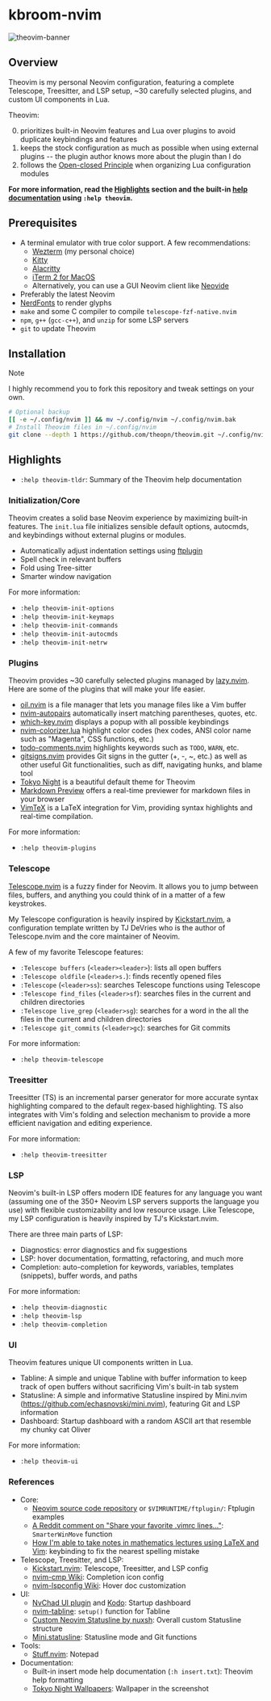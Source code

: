 # kbroom-nvim

![theovim-banner](./assets/theovim-banner.jpg)

## Overview

Theovim is my personal Neovim configuration, featuring a complete Telescope, Treesitter, and LSP setup, ~30 carefully selected plugins, and custom UI components in Lua.

Theovim:

0. prioritizes built-in Neovim features and Lua over plugins to avoid duplicate keybindings and features
0. keeps the stock configuration as much as possible when using external plugins -- the plugin author knows more about the plugin than I do
0. follows the [Open-closed Principle](https://en.wikipedia.org/wiki/Open-closed_principle) when organizing Lua configuration modules

**For more information, read the [Highlights](#highlights) section and the built-in [help documentation](./doc/theovim.txt) using `:help theovim`.**

## Prerequisites

- A terminal emulator with true color support. A few recommendations:
    - [Wezterm](https://wezfurlong.org/wezterm/) (my personal choice)
    - [Kitty](https://sw.kovidgoyal.net/kitty/)
    - [Alacritty](https://alacritty.org/)
    - [iTerm 2 for MacOS](https://iterm2.com/)
    - Alternatively, you can use a GUI Neovim client like [Neovide](https://neovide.dev/)
- Preferably the latest Neovim
- [NerdFonts](https://www.nerdfonts.com/font-downloads) to render glyphs
- `make` and some C compiler to compile `telescope-fzf-native.nvim`
- `npm`, `g++` (`gcc-c++`), and `unzip` for some LSP servers
- `git` to update Theovim

## Installation

> [!NOTE]
> I highly recommend you to fork this repository and tweak settings on your own.

```bash
# Optional backup
[[ -e ~/.config/nvim ]] && mv ~/.config/nvim ~/.config/nvim.bak
# Install Theovim files in ~/.config/nvim
git clone --depth 1 https://github.com/theopn/theovim.git ~/.config/nvim
```

## Highlights

- `:help theovim-tldr`: Summary of the Theovim help documentation

### Initialization/Core

Theovim creates a solid base Neovim experience by maximizing built-in features.
The `init.lua` file initializes sensible default options, autocmds, and keybindings without external plugins or modules.

- Automatically adjust indentation settings using [ftplugin](./after/ftplugin/)
- Spell check in relevant buffers
- Fold using Tree-sitter
- Smarter window navigation

For more information:

- `:help theovim-init-options`
- `:help theovim-init-keymaps`
- `:help theovim-init-commands`
- `:help theovim-init-autocmds`
- `:help theovim-init-netrw`

### Plugins

Theovim provides ~30 carefully selected plugins managed by [lazy.nvim](https://github.com/folke/lazy.nvim).
Here are some of the plugins that will make your life easier.

- [oil.nvim](https://github.com/stevearc/oil.nvim) is a file manager that lets you manage files like a Vim buffer
- [nvim-autopairs](https://github.com/windwp/nvim-autopairs) automatically insert matching parentheses, quotes, etc.
- [which-key.nvim](https://github.com/folke/which-key.nvim) displays a popup with all possible keybindings
- [nvim-colorizer.lua](https://github.com/NvChad/nvim-colorizer.lua) highlight color codes (hex codes, ANSI color name such as "Magenta", CSS functions, etc.)
- [todo-comments.nvim](https://github.com/folke/todo-comments.nvim) highlights keywords such as `TODO`, `WARN`, etc.
- [gitsigns.nvim](https://github.com/lewis6991/gitsigns.nvim) provides Git signs in the gutter (+, -, ~, etc.) as well as other useful Git functionalities, such as diff, navigating hunks, and blame tool
- [Tokyo Night](https://github.com/folke/tokyonight.nvim) is a beautiful default theme for Theovim
- [Markdown Preview](https://github.com/iamcco/markdown-preview.nvim) offers a real-time previewer for markdown files in your browser
- [VimTeX](https://github.com/lervag/vimtex) is a LaTeX integration for Vim, providing syntax highlights and real-time compilation.

For more information:

- `:help theovim-plugins`

### Telescope

[Telescope.nvim](https://github.com/nvim-telescope/telescope.nvim) is a fuzzy finder for Neovim.
It allows you to jump between files, buffers, and anything you could think of in a matter of a few keystrokes.

My Telescope configuration is heavily inspired by [Kickstart.nvim](https://github.com/nvim-lua/kickstart.nvim),
a configuration template written by TJ DeVries who is the author of Telescope.nvim and the core maintainer of Neovim.

A few of my favorite Telescope features:

- `:Telescope buffers` (`<leader><leader>`): lists all open buffers
- `:Telescope oldfile` (`<leader>s.`): finds recently opened files
- `:Telescope` (`<leader>ss`): searches Telescope functions using Telescope
- `:Telescope find_files` (`<leader>sf`): searches files in the current and children directories
- `:Telescope live_grep` (`<leader>sg`): searches for a word in the all the files in the current and children directories
- `:Telescope git_commits` (`<leader>gc`): searches for Git commits

For more information:

- `:help theovim-telescope`

### Treesitter

Treesitter (TS) is an incremental parser generator for more accurate syntax highlighting compared to the default regex-based highlighting.
TS also integrates with Vim's folding and selection mechanism to provide a more efficient navigation and editing experience.

For more information:

- `:help theovim-treesitter`

### LSP

Neovim's built-in LSP offers modern IDE features for any language you want (assuming one of the 350+ Neovim LSP servers supports the language you use) with flexible customizability and low resource usage.
Like Telescope, my LSP configuration is heavily inspired by TJ's Kickstart.nvim.

There are three main parts of LSP:

- Diagnostics: error diagnostics and fix suggestions
- LSP: hover documentation, formatting, refactoring, and much more
- Completion: auto-completion for keywords, variables, templates (snippets), buffer words, and paths

For more information:

- `:help theovim-diagnostic`
- `:help theovim-lsp`
- `:help theovim-completion`

### UI

Theovim features unique UI components written in Lua.

- Tabline: A simple and unique Tabline with buffer information to keep track of open buffers without sacrificing Vim's built-in tab system
- Statusline: A simple and informative Statusline inspired by Mini.nvim (https://github.com/echasnovski/mini.nvim), featuring Git and LSP information
- Dashboard: Startup dashboard with a random ASCII art that resemble my chunky cat Oliver

For more information:

- `:help theovim-ui`

### References

- Core:
    - [Neovim source code repository](https://github.com/neovim/neovim/tree/master/runtime/ftplugin) or `$VIMRUNTIME/ftplugin/`: Ftplugin examples
    - [A Reddit comment on "Share your favorite .vimrc lines..."](https://www.reddit.com/r/vim/comments/166a3ij/comment/jyivcnl/?utm_source=share&utm_medium=web2x&context=3): `SmarterWinMove` function
    - [How I'm able to take notes in mathematics lectures using LaTeX and Vim](https://castel.dev/post/lecture-notes-1/#correcting-spelling-mistakes-on-the-fly): keybinding to fix the nearest spelling mistake
- Telescope, Treesitter, and LSP:
    - [Kickstart.nvim](https://github.com/nvim-lua/kickstart.nvim): Telescope, Treesitter, and LSP config
    - [nvim-cmp Wiki](https://github.com/hrsh7th/nvim-cmp/wiki/Menu-Appearance#basic-customisations): Completion icon config
    - [nvim-lspconfig Wiki](https://github.com/neovim/nvim-lspconfig/wiki/UI-Customization#borders): Hover doc customization
- UI:
    - [NvChad UI plugin](https://github.com/NvChad/ui) and [Kodo](https://github.com/chadcat7/kodo/blob/4513340fb87146a3ed5fde55075b991b6eb550b5/lua/ui/dash/init.lua): Startup dashboard
    - [nvim-tabline](https://github.com/crispgm/nvim-tabline): `setup()` function for Tabline
    - [Custom Neovim Statusline by nuxsh](https://nuxsh.is-a.dev/blog/custom-nvim-statusline.html): Overall custom Statusline structure
    - [Mini.statusline](https://github.com/echasnovski/mini.statusline): Statusline mode and Git functions
- Tools:
    - [Stuff.nvim](https://github.com/tamton-aquib/stuff.nvim): Notepad
- Documentation:
    - Built-in insert mode help documentation (`:h insert.txt`): Theovim help formatting
    - [Tokyo Night Wallpapers](https://github.com/tokyo-night/wallpapers/blob/main/night/minimal/stripes_00_2560x1440.png): Wallpaper in the screenshot

